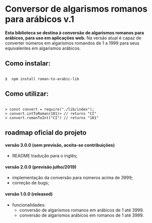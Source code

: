# Conversor de algarismos romanos para arábicos v.1

**Esta biblioteca se destina à conversão de algarismos romanos para arábicos, para uso em aplicações web.**
Na versão atual é capaz de converter números em algarismos romandos de 1 a 1999 para seus equivalentes em algarismos arábicos.

## Como instalar:

```shell

$  npm install roman-to-arabic-lib

```

## Como utilizar:

```node

> const convert = require("./lib/index");
> convert.intToRoman(101)> // returns "CI"
> convert.romanToInt("CI") // returns "101"

```

## roadmap oficial do projeto

#### versão 3.0.0 (sem previsão, aceita-se contribuições)
- README tradução para o inglês;


#### versão 2.0.0 (previsão julho/2019)
- implementação da conversão para números acima de 3999;
- correção de bugs;

#### versão 1.0.0 (released)
 - funcionalidades:
	 - conversão de algarismos romanos em arábicos de 1 até 3999. 
	 - conversão de algarismos arábicos em romanos de 1 até 3999.


